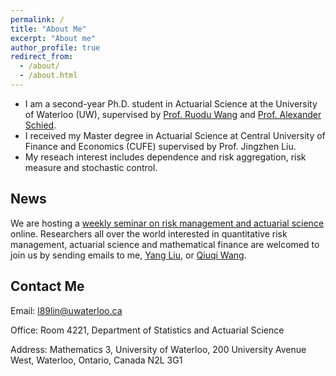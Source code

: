 ```yaml
---
permalink: /
title: "About Me"
excerpt: "About me"
author_profile: true
redirect_from: 
  - /about/
  - /about.html
---
```


- I am a second-year Ph.D. student in Actuarial Science at the University of Waterloo (UW), supervised by [Prof. Ruodu Wang](https://sas.uwaterloo.ca/~wang/) and [Prof. Alexander Schied](https://uwaterloo.ca/scholar/aschied).
- I received my Master degree in Actuarial Science at Central University of Finance and Economics (CUFE) supervised by Prof. Jingzhen Liu.
- My reseach interest includes dependence and risk aggregation, risk measure and stochastic control.

## News
We are hosting a [weekly seminar on risk management and actuarial science](https://yang-liu16.github.io/seminar/) online. Researchers all over the world interested in quantitative risk management, actuarial science and mathematical finance are welcomed to join us by sending emails to me, [Yang Liu](https://yang-liu16.github.io/), or [Qiuqi Wang](https://qwangan.github.io/).

## Contact Me

   Email: l89lin@uwaterloo.ca
    
   Office: Room 4221, Department of Statistics and Actuarial Science
   
   Address: Mathematics 3, University of Waterloo, 200 University Avenue West, Waterloo, Ontario, Canada N2L 3G1
